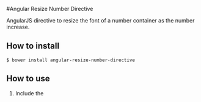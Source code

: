 #Angular Resize Number Directive

AngularJS directive to resize the font of a number container as the number increase.

## How to install

`$ bower install angular-resize-number-directive`

## How to use

1. Include the <script> `angular-resize-number-directive.min.js` in your HTML document.

2. Include the `resizeNumber` dependency in your Angular module:

``` javascript
angular.module('app', ['resizeNumber']);
```

3. Call the directive with its parameters:
``` html
<resize-number tag="h1" value="12345678" max-font-size="40" min-font-size="20" default-number-size="5" 
```

## Parameters

```
tag (optional)           A container beyond the one made by the directive to wrap the number
value                    The actual value. It can be a constant value or a expression
max-font-size            The max size of the font
min-font-size            The min size of the font
default-number-size      The length where the directive starts to work on
```

## LICENSE 

MIT
